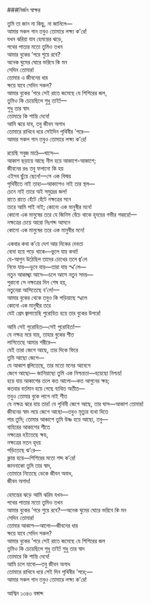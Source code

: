 ###নির্জন স্বাক্ষর

তুমি তা জান না কিছু, না জানিলে—  
আমার সকল গান তবুও তোমারে লক্ষ্য ক'রে!  
যখন ঝরিয়া যাব হেমন্তের ঝড়ে,  
পথের পাতার মতো তুমিও তখন  
আমার বুকের ’পরে শুয়ে রবে?  
অনেক ঘুমের ঘোরে ভরিবে কি মন    
সেদিন তোমার!  
তোমার এ জীবনের ধার  
ক্ষয়ে যাবে সেদিন সকল?  
আমার বুকের ’পরে সেই রাতে জমেছে যে শিশিরের জল,   
তুমিও কি চেয়েছিলে শুধু তাই!—   
শুধু তার স্বাদ  
তোমারে কি শান্তি দেবে!  
আমি ঝরে যাব, তবু জীবন অগাধ   
তোমারে রাখিবে ধরে সেইদিন পৃথিবীর ’পরে—   
আমার সকল গান তবুও তোমারে লক্ষ্য ক’রে!

রয়েছি সবুজ মাঠে—ঘাসে—   
আকাশ ছড়ায়ে আছে নীল হয়ে আকাশে-আকাশে;   
জীবনের রঙ তবু ফলানো কি হয়   
এইসব ছুঁয়ে ছেনে!—সে এক বিস্ময়   
পৃথিবীতে নাই তাহা—আকাশেও নাই তার স্থল—   
চেনে নাই তারে অই সমুদ্রের জল!   
রাতে রাতে হেঁটে হেঁটে নক্ষত্রের সনে   
তারে আমি পাই নাই; কোনো এক মানুষীর মনে!   
কোনো এক মানুষের তরে
যে জিনিস বেঁচে থাকে হৃদয়ের গভীর গহ্বরে!—   
নক্ষত্রের চেয়ে আরো নিঃশব্দ আসনে   
কোনো এক মানুষের তরে এক মানুষীর মনে!  

একবার কথা ক’য়ে দেশ আর দিকের দেবতা  
বোবা হয়ে পড়ে থাকে—ভুলে যায় কথা!   
যে-আগুন উঠেছিল তাদের চোখের তলে জ্ব’লে   
নিভে যায়—ডুবে যায়—তারা যায় স্খ’লে—   
নতুন আকাঙ্খা আসে—চলে আসে নতুন সময়—   
পুরানো সে নক্ষত্রের দিন শেষ হয়,   
নতুনেরা আসিতেছে ব’লে!—   
আমার বুকের থেকে তবুও কি পড়িয়াছে স্খলে   
কোনো এক মানুষীর তরে  
যেই প্রেম জ্বালায়েছি পুরোহিত হয়ে তার বুকের উপরে!  

আমি সেই পুরোহিত—সেই পুরোহিত!—   
যে নক্ষত্র মরে যায়, তাহার বুকের শীত   
লাগিতেছে আমার শরীরে—  
যেই তারা জেগে আছে, তার দিকে ফিরে   
তুমি আছো জেগে—  
যে আকাশ জ্বলিতেছে, তার মতো মনের আবেগে   
জেগে আছো—
জানিয়াছো তুমি এক নিশ্চয়তা—হয়েছো নিশ্চয়!   
হয়ে যায় আকাশের তলে কত আলো—কত আগুনের ক্ষয়;   
কতবার বর্তমান হয়ে গেছে ব্যথিত অতীত—   
তবুও তোমার বুকে লাগে নাই শীত   
যে নক্ষত্র ঝরে যায় তার!
যে পৃথিবী জেগে আছে, তার ঘাস—আকাশ তোমার!   
জীবনের স্বাদ লয়ে জেগে আছো—তবুও মৃত্যুর ব্যথা দিতে   
পার তুমি;
তোমার আকাশে তুমি উষ্ণ হয়ে আছো, তবু—   
বাহিরের আকাশের শীতে   
নক্ষত্রের হইতেছে ক্ষয়,   
নক্ষত্রের মতন হৃদয়   
পড়িতেছে ঝ’রে—  
ক্লান্ত হয়ে—শিশিরের মতো শব্দ ক’রে!   
জাননাকো তুমি তার স্বাদ,   
তোমারে নিতেছে ডেকে জীবন অবাধ,   
জীবন অগাধ!  

হেমন্তের ঝড়ে আমি ঝরিব যখন—   
পথের পাতার মতো তুমিও তখন   
আমার বুকের ’পরে শুয়ে রবে?—অনেক ঘুমের ঘোরে ভরিবে কি মন   
সেদিন তোমার!  
তোমার আকাশ—আলো—জীবনের ধার  
ক্ষয়ে যাবে সেদিন সকল?  
আমার বুকের ’পরে সেই রাতে জমেছে যে শিশিরের জল   
তুমিও কি চেয়েছিলে শুধু তাই! শুধু তার স্বাদ   
তোমারে কি শান্তি দেবে!  
আমি চলে যাবো—তবু জীবন অগাধ   
তোমারে রাখিবে ধরে সেই দিন পৃথিবীর ’পরে;—   
আমার সকল গান তবুও তোমারে লক্ষ্য ক'রে!


আশ্বিন ১৩৪৩ বঙ্গাব্দ
